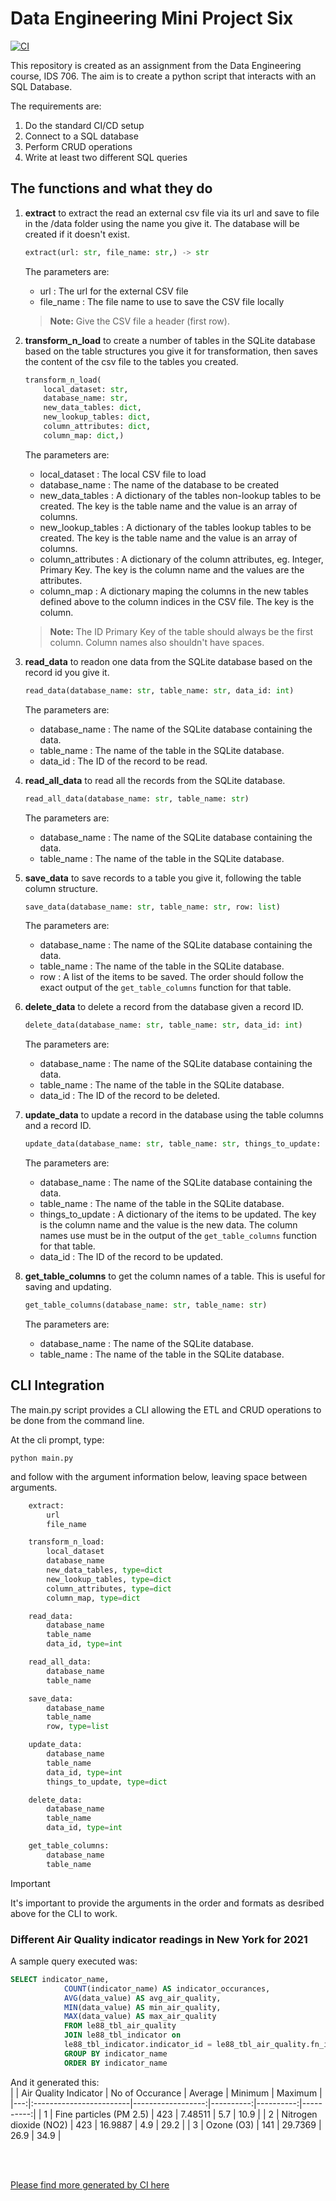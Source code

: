 # Data Engineering Mini Project Six

[![CI](https://github.com/nogibjj/Leonard_Eshun_Mini_Project_Six/actions/workflows/workflow.yml/badge.svg)](https://github.com/nogibjj/Leonard_Eshun_Mini_Project_Six/actions/workflows/workflow.yml)


This repository is created as an assignment from the Data Engineering course, IDS 706. The aim is to create a python script that interacts with an SQL Database.

The requirements are:
1. Do the standard CI/CD setup
1. Connect to a SQL database
1. Perform CRUD operations
1. Write at least two different SQL queries



## The functions and what they do

1. **extract** to extract the read an external csv file via its url and save to file in the /data folder using the name you give it. The database will be created if it doesn't exist.
	```python
	extract(url: str, file_name: str,) -> str
	```
	The parameters are:
	- url : The url for the external CSV file
	- file_name : The file name to use to save the CSV file locally

	>**Note:**
	>Give the CSV file a header (first row).


1. **transform_n_load** to create a number of tables in the SQLite database based on the table structures you give it for transformation, then saves the content of the csv file to the tables you created. 
	```python
	transform_n_load(    
		local_dataset: str,
    	database_name: str,
    	new_data_tables: dict,
    	new_lookup_tables: dict,
    	column_attributes: dict,
    	column_map: dict,)
	```
	The parameters are:
	- local_dataset : The local CSV file to load
	- database_name : The name of the database to be created	
	- new_data_tables : A dictionary of the tables non-lookup tables to be created. The key is the table name and the value is an array of columns.
	- new_lookup_tables : A dictionary of the tables lookup tables to be created. The key is the table name and the value is an array of columns.
	- column_attributes : A dictionary of the column attributes, eg. Integer, Primary Key. The key is the column name and the values are the attributes.
	- column_map : A dictionary maping the columns in the new tables defined above to the column indices in the CSV file. The key is the column.

	>**Note:**
	>The ID Primary Key of the table should always be the first column. 
	>Column names also shouldn't have spaces.


1. **read_data** to readon one data from the SQLite database based on the record id you give it.
	```python
	read_data(database_name: str, table_name: str, data_id: int)
	```
	The parameters are:
	- database_name : The name of the SQLite database containing the data.
	- table_name : The name of the table in the SQLite database.	
	- data_id : The ID of the record to be read.	

1. **read_all_data** to read all the records from the SQLite database.
	```python
	read_all_data(database_name: str, table_name: str)
	```
	The parameters are:
	- database_name : The name of the SQLite database containing the data.
	- table_name : The name of the table in the SQLite database.	


1. **save_data** to save records to a table you give it, following the table column structure.
	```python
	save_data(database_name: str, table_name: str, row: list)
	```
	The parameters are:
	- database_name : The name of the SQLite database containing the data.
	- table_name : The name of the table in the SQLite database.
	- row : A list of the items to be saved. The order should follow the exact output of the ```get_table_columns``` function for that table.

1. **delete_data** to delete a record from the database given a record ID.
	```python
	delete_data(database_name: str, table_name: str, data_id: int)
	```
	The parameters are:
	- database_name : The name of the SQLite database containing the data.
	- table_name : The name of the table in the SQLite database.	
	- data_id : The ID of the record to be deleted.	

1. **update_data** to update a record in the database using the table columns and a record ID.
	```python
	update_data(database_name: str, table_name: str, things_to_update: dict, data_id: int)
	```
	The parameters are:
	- database_name : The name of the SQLite database containing the data.
	- table_name : The name of the table in the SQLite database.
	- things_to_update : A dictionary of the items to be updated. The key is the column name and the value is the new data. The column names use must be in the output of the  ```get_table_columns``` function for that table.
	- data_id : The ID of the record to be updated.	

1. **get_table_columns** to get the column names of a table. This is useful for saving and updating.
	```python
	get_table_columns(database_name: str, table_name: str)
	```
	The parameters are:
	- database_name : The name of the SQLite database.
	- table_name : The name of the table in the SQLite database.

## CLI Integration
The main.py script provides a CLI allowing the ETL and CRUD operations to be done from the command line.

At the cli prompt, type:
```
python main.py
```

and follow with the argument information below, leaving space between arguments.
```python
	extract:
   		url
        file_name

    transform_n_load:
        local_dataset
        database_name
        new_data_tables, type=dict
        new_lookup_tables, type=dict
        column_attributes, type=dict
        column_map, type=dict

    read_data:
        database_name
        table_name
        data_id, type=int

    read_all_data:
        database_name
        table_name

    save_data:
        database_name
        table_name
        row, type=list

    update_data:
        database_name
        table_name
        data_id, type=int
        things_to_update, type=dict

    delete_data:
        database_name
        table_name
        data_id, type=int

    get_table_columns:
        database_name
        table_name
```

> [!IMPORTANT]
> It's important to provide the arguments in the order and formats as desribed above for the CLI to work.


### Different Air Quality indicator readings in New York for 2021 ### 
A sample query executed was:<br />
```sql
SELECT indicator_name, 
            COUNT(indicator_name) AS indicator_occurances,
            AVG(data_value) AS avg_air_quality,
            MIN(data_value) AS min_air_quality,
            MAX(data_value) AS max_air_quality
            FROM le88_tbl_air_quality
            JOIN le88_tbl_indicator on
            le88_tbl_indicator.indicator_id = le88_tbl_air_quality.fn_indicator_id
            GROUP BY indicator_name
            ORDER BY indicator_name
```

And it generated this:<br />
|    | Air Quality Indicator   |   No of Occurance |   Average |   Minimum |   Maximum |
|---:|:------------------------|------------------:|----------:|----------:|----------:|
|  1 | Fine particles (PM 2.5) |               423 |   7.48511 |       5.7 |      10.9 |
|  2 | Nitrogen dioxide (NO2)  |               423 |  16.9887  |       4.9 |      29.2 |
|  3 | Ozone (O3)              |               141 |  29.7369  |      26.9 |      34.9 |

<br /><br />

[Please find more generated by CI here](Query_results.md)